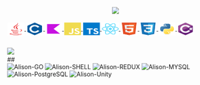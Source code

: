 
<div align="center">
  <a href="https://github.com/alisonrodolfo">

  <img height="180em" src="https://github-readme-stats.vercel.app/api/top-langs/?username=alisonrodolfo&layout=compact&langs_count=7&theme=dracula"/>
</div>
<div style="display: inline_block"><br>
  <img align="center" alt="Alison-Java" height="30" width="40" src="https://raw.githubusercontent.com/devicons/devicon/master/icons/java/java-plain.svg">
  <img align="center" alt="Alison-C" height="30" width="40" src="https://raw.githubusercontent.com/devicons/devicon/master/icons/c/c-plain.svg">
  <img align="center" alt="Alison-Kotlin" height="30" width="40" src="https://raw.githubusercontent.com/devicons/devicon/master/icons/kotlin/kotlin-plain.svg">
  <img align="center" alt="Alison-Js" height="30" width="40" src="https://raw.githubusercontent.com/devicons/devicon/master/icons/javascript/javascript-plain.svg">
  <img align="center" alt="Alison-Ts" height="30" width="40" src="https://raw.githubusercontent.com/devicons/devicon/master/icons/typescript/typescript-plain.svg">
  <img align="center" alt="Alison-React" height="30" width="40" src="https://raw.githubusercontent.com/devicons/devicon/master/icons/react/react-original.svg">
  <img align="center" alt="Alison-HTML" height="30" width="40" src="https://raw.githubusercontent.com/devicons/devicon/master/icons/html5/html5-original.svg">
  <img align="center" alt="Alison-CSS" height="30" width="40" src="https://raw.githubusercontent.com/devicons/devicon/master/icons/css3/css3-original.svg">
  <img align="center" alt="Alison-Python" height="30" width="40" src="https://raw.githubusercontent.com/devicons/devicon/master/icons/python/python-original.svg">
  <img align="center" alt="Alison-Csharp" height="30" width="40" src="https://raw.githubusercontent.com/devicons/devicon/master/icons/csharp/csharp-original.svg">

</div>
  
  ##
 
<div> 
  <a href="https://www.linkedin.com/in/alisonbarreiro" target="_blank">
    <img src="https://img.shields.io/badge/-LinkedIn-%230077B5?style=for-the-badge&logo=linkedin&logoColor=white" target="_blank"></a> 
 
 
</div>
  ##
 
<div> 
  <img  alt="Alison-GO" src="https://img.shields.io/badge/Go-00ADD8?style=for-the-badge&logo=go&logoColor=white" ></a>
  <img  alt="Alison-SHELL" src="https://img.shields.io/badge/Shell_Script-121011?style=for-the-badge&logo=gnu-bash&logoColor=white" ></a>
  <img  alt="Alison-REDUX" src="https://img.shields.io/badge/Redux-593D88?style=for-the-badge&logo=redux&logoColor=white" ></a>
  <img  alt="Alison-MYSQL" src="https://img.shields.io/badge/MySQL-00000F?style=for-the-badge&logo=mysql&logoColor=white" ></a>
  <img  alt="Alison-PostgreSQL" src="https://img.shields.io/badge/PostgreSQL-316192?style=for-the-badge&logo=postgresql&logoColor=white" ></a>
  <img  alt="Alison-Unity" src="https://img.shields.io/badge/Unity-100000?style=for-the-badge&logo=unity&logoColor=white" ></a>

 
 
</div>
